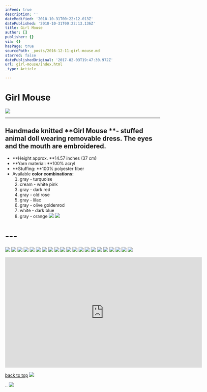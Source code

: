 ```yaml
---
inFeed: true
description: ''
dateModified: '2018-10-31T00:22:12.013Z'
datePublished: '2018-10-31T00:22:13.136Z'
title: Girl Mouse
author: []
publisher: {}
via: {}
hasPage: true
sourcePath: _posts/2016-12-11-girl-mouse.md
starred: false
datePublishedOriginal: '2017-02-03T19:47:30.972Z'
url: girl-mouse/index.html
_type: Article

---
```

# Girl Mouse
![](https://the-grid-user-content.s3-us-west-2.amazonaws.com/f84e90c3-deca-4333-a92e-02b3d7cd7ee9.jpg)

---

## Handmade knitted **Girl Mouse **- stuffed animal doll wearing removable dress. The eyes and the mouth are embroidered.

* **Height approx. **14.57 inches (37 cm)
* **Yarn material: **100% acryl
* **Stuffing: **100% polyester fiber
* Available **color combinations:**
  1. gray - turquoise
  2. cream - white pink
  3. gray - dark red
  4. gray - old rose
  5. gray - lilac
  6. gray - olive goldenrod
  7. white - dark blue
  8. gray - orange
![](https://the-grid-user-content.s3-us-west-2.amazonaws.com/260a3a64-e44e-4d3d-8c97-9a7b7767ef8d.jpg)
![](https://the-grid-user-content.s3-us-west-2.amazonaws.com/a6fb8be2-f41c-4b48-a138-b0c9f7269275.jpg)

# ---
![](https://the-grid-user-content.s3-us-west-2.amazonaws.com/844ae764-b75a-4dbf-ad27-3bf0313ff7a2.jpg)
![](https://the-grid-user-content.s3-us-west-2.amazonaws.com/0e1d2c52-ca2c-49fb-ba7c-8acde2bc077c.jpg)
![](https://the-grid-user-content.s3-us-west-2.amazonaws.com/59585aed-e336-429a-8d96-a7a95e92082a.jpg)
![](https://the-grid-user-content.s3-us-west-2.amazonaws.com/e548296c-5f07-4386-be0f-2f6c111c780b.jpg)
![](https://the-grid-user-content.s3-us-west-2.amazonaws.com/5e65c8b4-0e5e-4bad-9480-54e0a505c540.jpg)
![](https://the-grid-user-content.s3-us-west-2.amazonaws.com/9ef7e22d-6621-4138-9724-9af982d945ce.jpg)
![](https://the-grid-user-content.s3-us-west-2.amazonaws.com/95b5d97e-91db-4717-94d0-060eca8fb112.jpg)
![](https://the-grid-user-content.s3-us-west-2.amazonaws.com/3400d66c-c694-4f4f-8be3-42ffe7677b60.jpg)
![](https://the-grid-user-content.s3-us-west-2.amazonaws.com/af6d2185-2b9a-46ec-8755-26ef2e4758ff.jpg)
![](https://the-grid-user-content.s3-us-west-2.amazonaws.com/2205a283-b3e9-403c-957b-f31c0eb9fd82.jpg)
![](https://the-grid-user-content.s3-us-west-2.amazonaws.com/946a48b4-af73-4105-9dd4-6048eeca2dd3.jpg)
![](https://the-grid-user-content.s3-us-west-2.amazonaws.com/47135b81-5b6a-402c-bf67-27197c376ce2.jpg)
![](https://the-grid-user-content.s3-us-west-2.amazonaws.com/2bc590b4-c6f7-41fa-9654-ecd2cb7de86a.jpg)
![](https://the-grid-user-content.s3-us-west-2.amazonaws.com/9ec0a0cf-5764-4019-98bc-136ac6447ec4.jpg)
![](https://the-grid-user-content.s3-us-west-2.amazonaws.com/018b3449-dc6c-4be9-ab2d-440e8b42899c.jpg)
![](https://the-grid-user-content.s3-us-west-2.amazonaws.com/3d1537fc-688a-44f4-a159-91bf916476b0.jpg)
![](https://the-grid-user-content.s3-us-west-2.amazonaws.com/134f5d33-2a0d-4427-9dfc-5fe0e0d22566.jpg)
![](https://the-grid-user-content.s3-us-west-2.amazonaws.com/d226ea98-9a6f-4514-8578-0548feb907fb.jpg)
![](https://the-grid-user-content.s3-us-west-2.amazonaws.com/f18882e9-2d57-4a50-ae60-f5a72c4a390b.jpg)
![](https://the-grid-user-content.s3-us-west-2.amazonaws.com/767a953a-6b62-4c2c-9576-2a6a6e391ad8.jpg)
![](https://the-grid-user-content.s3-us-west-2.amazonaws.com/bf5bc5a2-1e02-4eaa-8463-65f4390db934.jpg)

<iframe src="https://cdn.embedly.com/widgets/media.html?src=https%3A%2F%2Fwww.youtube.com%2Fembed%2Ft8XZ-_EgWB8%3Ffeature%3Doembed&amp;url=http%3A%2F%2Fwww.youtube.com%2Fwatch%3Fv%3Dt8XZ-_EgWB8&amp;image=https%3A%2F%2Fi.ytimg.com%2Fvi%2Ft8XZ-_EgWB8%2Fhqdefault.jpg&amp;key=a715cf41cc93453ca338d350cd26f87b&amp;type=text%2Fhtml&amp;schema=youtube" width="640" height="360" scrolling="no" frameborder="0" allowfullscreen="" style=""></iframe>

[back to top][0]
![](https://the-grid-user-content.s3-us-west-2.amazonaws.com/41333f04-1607-496e-9c5e-c9d13a596f94.jpg)

..
![](https://the-grid-user-content.s3-us-west-2.amazonaws.com/43da2573-44e6-49db-914f-3b8175c3e1a3.jpg)

[0]: https://thegrid.ai/lgsignd/girl-mouse/